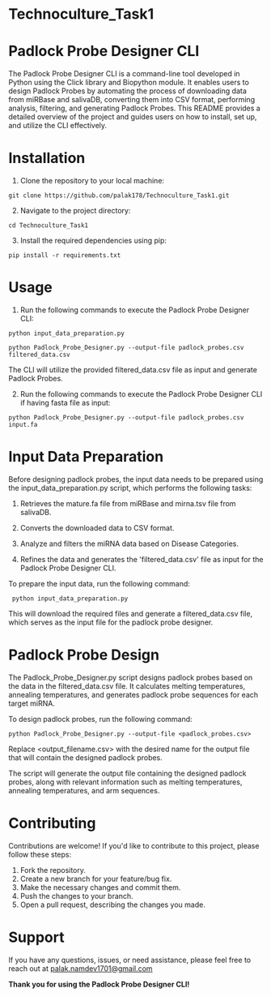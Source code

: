 # Technoculture_Task1
# Padlock Probe Designer CLI
The Padlock Probe Designer CLI is a command-line tool developed in Python using the Click library and Biopython module. It enables users to design Padlock Probes by automating the process of downloading data from miRBase and salivaDB, converting them into CSV format, performing analysis, filtering, and generating Padlock Probes. This README provides a detailed overview of the project and guides users on how to install, set up, and utilize the CLI effectively.

# Installation
1. Clone the repository to your local machine:
```
git clone https://github.com/palak178/Technoculture_Task1.git 
```

2. Navigate to the project directory: 
```
cd Technoculture_Task1
```

3. Install the required dependencies using pip:
```
pip install -r requirements.txt
```

# Usage
1. Run the following commands to execute the Padlock Probe Designer CLI:
```
python input_data_preparation.py
``` 
```
python Padlock_Probe_Designer.py --output-file padlock_probes.csv filtered_data.csv
```

 The CLI will utilize the provided filtered_data.csv file as input and generate Padlock Probes.

2. Run the following commands to execute the Padlock Probe Designer CLI if having fasta file as input:
```
python Padlock_Probe_Designer.py --output-file padlock_probes.csv input.fa
```

# Input Data Preparation
   Before designing padlock probes, the input data needs to be prepared using the input_data_preparation.py script, which performs the following tasks:

   1. Retrieves the mature.fa file from miRBase and mirna.tsv file from salivaDB.
  
   2. Converts the downloaded data to CSV format.
  
   3. Analyze and filters the miRNA data based on Disease Categories.
   
   4. Refines the data and generates the 'filtered_data.csv' file as input for the Padlock Probe Designer CLI.

 To prepare the input data, run the following command:
 ```
  python input_data_preparation.py
 ```
This will download the required files and generate a filtered_data.csv file, which serves as the input file for the padlock probe designer.

# Padlock Probe Design
The Padlock_Probe_Designer.py script designs padlock probes based on the data in the filtered_data.csv file. It calculates melting temperatures, annealing temperatures, and generates padlock probe sequences for each target miRNA.

To design padlock probes, run the following command:
```
python Padlock_Probe_Designer.py --output-file <padlock_probes.csv>
```
Replace <output_filename.csv> with the desired name for the output file that will contain the designed padlock probes.

The script will generate the output file containing the designed padlock probes, along with relevant information such as melting temperatures, annealing temperatures, and arm sequences.

# Contributing
Contributions are welcome! If you'd like to contribute to this project, please follow these steps:

1. Fork the repository.
2. Create a new branch for your feature/bug fix.
3. Make the necessary changes and commit them.
4. Push the changes to your branch.
5. Open a pull request, describing the changes you made.

# Support
If you have any questions, issues, or need assistance, please feel free to reach out at palak.namdev1701@gmail.com

**Thank you for using the Padlock Probe Designer CLI!**


